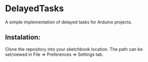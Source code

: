 # DelayedTasks
A simple implementation of delayed tasks for Arduino projects.

## Instalation:
Clone the repository into your sketchbook location. The path can be set/viewed in File => Preferences => Settings tab.
